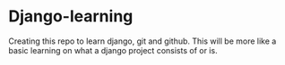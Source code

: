 # Django-learning
Creating this repo to learn django, git and github. This will be more like a basic learning on what a django project consists of or is.
